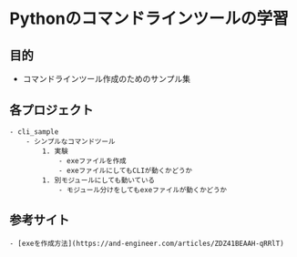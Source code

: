 # Pythonのコマンドラインツールの学習

## 目的
- コマンドラインツール作成のためのサンプル集

## 各プロジェクト
    - cli_sample
        - シンプルなコマンドツール
            1. 実験
                - exeファイルを作成
                - exeファイルにしてもCLIが動くかどうか
            1. 別モジュールにしても動いている
                - モジュール分けをしてもexeファイルが動くかどうか

## 参考サイト
    - [exeを作成方法](https://and-engineer.com/articles/ZDZ41BEAAH-qRRlT)

